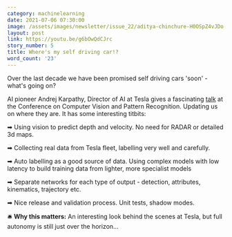 ```yaml
---
category: machinelearning
date: 2021-07-06 07:30:00
image: /assets/images/newsletter/issue_22/aditya-chinchure-H0OSpZ4vJDo-unsplash.jpeg
layout: post
link: https://youtu.be/g6bOwQdCJrc
story_number: 5
title: Where's my self driving car!?
word_count: '23'
---
```


Over the last decade we have been promised self driving cars 'soon' - what's going on?

AI pioneer Andrej Karpathy, Director of AI at Tesla gives a fascinating [talk](https://youtu.be/g6bOwQdCJrc) at the Conference on Computer Vision and Pattern Recognition. Updating us on where they are. It has some interesting titbits:

➡ Using vision to predict depth and velocity. No need for RADAR or detailed 3d maps.

➡ Collecting real data from Tesla fleet, labelling very well and carefully.

➡ Auto labelling as a good source of data. Using complex models with low latency to build training data from lighter, more specialist models

➡ Separate networks for each type of output - detection, attributes, kinematics, trajectory etc.

➡ Nice release and validation process. Unit tests, shadow modes.

🛎️ **Why this matters:** An interesting look behind the scenes at Tesla, but full autonomy is still just over the horizon...